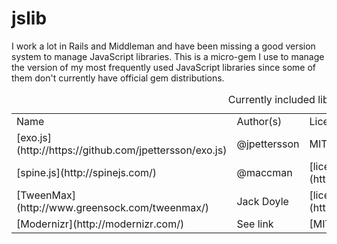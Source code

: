 jslib
=====

I work a lot in Rails and Middleman and have been missing a good version system to manage JavaScript libraries. This is a micro-gem I use to manage the version of my most frequently used JavaScript libraries since some of them don't currently have official gem distributions.

<table>
  <caption>Currently included libraries</caption>
  <tr>
    <td>Name</td>
    <td>Author(s)</td>
    <td>License</td>
  </tr>
  <tr>
    <td>[exo.js](http://https://github.com/jpettersson/exo.js)</td>
    <td>@jpettersson</td>
    <td>MIT</td>
  </tr>
  <tr>
    <td>[spine.js](http://spinejs.com/)</td>
    <td>@maccman</td>
    <td>[license](https://github.com/spine/spine/blob/master/LICENSE)</td>
  </tr>
  <tr>
    <td>[TweenMax](http://www.greensock.com/tweenmax/)</td>
    <td>Jack Doyle</td>
    <td>[license](http://www.greensock.com/terms_of_use.html)</td>
  </tr>
  <tr>
    <td>[Modernizr](http://modernizr.com/)</td>
    <td>See link</td>
    <td>[MIT](http://modernizr.com/license/)</td>
  </tr>
</table>